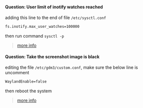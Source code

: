 #### Question: User limit of inotify watches reached

adding this line to the end of file `/etc/sysctl.conf`

```txt
fs.inotify.max_user_watches=100000
```

then run command `sysctl -p`

>[more info](https://stackoverflow.com/questions/47075661/error-user-limit-of-inotify-watches-reached-extreact-build)

#### Question: Take the screenshot image is black

editing the file `/etc/gdm3/custom.conf`, make sure the below line is uncomment

```txt
WaylandEnable=false
```

then reboot the system

> [more info](https://answers.launchpad.net/sikuli/+question/703405)